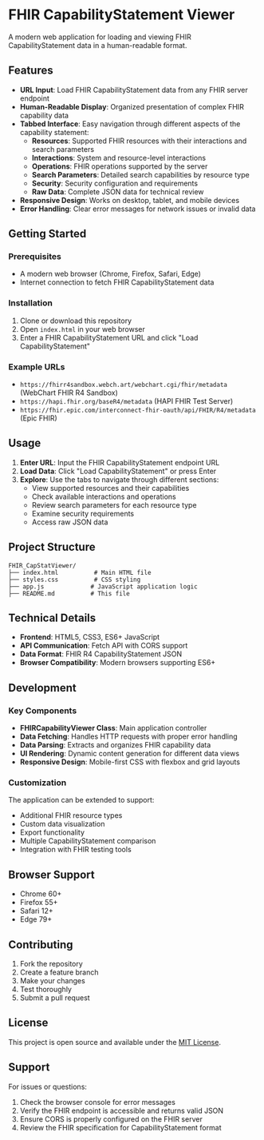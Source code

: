 # FHIR CapabilityStatement Viewer

A modern web application for loading and viewing FHIR CapabilityStatement data in a human-readable format.

## Features

- **URL Input**: Load FHIR CapabilityStatement data from any FHIR server endpoint
- **Human-Readable Display**: Organized presentation of complex FHIR capability data
- **Tabbed Interface**: Easy navigation through different aspects of the capability statement:
  - **Resources**: Supported FHIR resources with their interactions and search parameters
  - **Interactions**: System and resource-level interactions
  - **Operations**: FHIR operations supported by the server
  - **Search Parameters**: Detailed search capabilities by resource type
  - **Security**: Security configuration and requirements
  - **Raw Data**: Complete JSON data for technical review
- **Responsive Design**: Works on desktop, tablet, and mobile devices
- **Error Handling**: Clear error messages for network issues or invalid data

## Getting Started

### Prerequisites

- A modern web browser (Chrome, Firefox, Safari, Edge)
- Internet connection to fetch FHIR CapabilityStatement data

### Installation

1. Clone or download this repository
2. Open `index.html` in your web browser
3. Enter a FHIR CapabilityStatement URL and click "Load CapabilityStatement"

### Example URLs

- `https://fhirr4sandbox.webch.art/webchart.cgi/fhir/metadata` (WebChart FHIR R4 Sandbox)
- `https://hapi.fhir.org/baseR4/metadata` (HAPI FHIR Test Server)
- `https://fhir.epic.com/interconnect-fhir-oauth/api/FHIR/R4/metadata` (Epic FHIR)

## Usage

1. **Enter URL**: Input the FHIR CapabilityStatement endpoint URL
2. **Load Data**: Click "Load CapabilityStatement" or press Enter
3. **Explore**: Use the tabs to navigate through different sections:
   - View supported resources and their capabilities
   - Check available interactions and operations
   - Review search parameters for each resource type
   - Examine security requirements
   - Access raw JSON data

## Project Structure

```
FHIR_CapStatViewer/
├── index.html          # Main HTML file
├── styles.css          # CSS styling
├── app.js             # JavaScript application logic
├── README.md          # This file

```

## Technical Details

- **Frontend**: HTML5, CSS3, ES6+ JavaScript
- **API Communication**: Fetch API with CORS support
- **Data Format**: FHIR R4 CapabilityStatement JSON
- **Browser Compatibility**: Modern browsers supporting ES6+

## Development

### Key Components

- **FHIRCapabilityViewer Class**: Main application controller
- **Data Fetching**: Handles HTTP requests with proper error handling
- **Data Parsing**: Extracts and organizes FHIR capability data
- **UI Rendering**: Dynamic content generation for different data views
- **Responsive Design**: Mobile-first CSS with flexbox and grid layouts

### Customization

The application can be extended to support:
- Additional FHIR resource types
- Custom data visualization
- Export functionality
- Multiple CapabilityStatement comparison
- Integration with FHIR testing tools

## Browser Support

- Chrome 60+
- Firefox 55+
- Safari 12+
- Edge 79+

## Contributing

1. Fork the repository
2. Create a feature branch
3. Make your changes
4. Test thoroughly
5. Submit a pull request

## License

This project is open source and available under the [MIT License](LICENSE).

## Support

For issues or questions:
1. Check the browser console for error messages
2. Verify the FHIR endpoint is accessible and returns valid JSON
3. Ensure CORS is properly configured on the FHIR server
4. Review the FHIR specification for CapabilityStatement format

